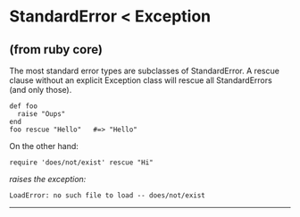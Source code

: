 # StandardError < Exception

(from ruby core)
---
The most standard error types are subclasses of StandardError. A rescue clause
without an explicit Exception class will rescue all StandardErrors (and only
those).

    def foo
      raise "Oups"
    end
    foo rescue "Hello"   #=> "Hello"

On the other hand:

    require 'does/not/exist' rescue "Hi"

*raises the exception:*

    LoadError: no such file to load -- does/not/exist
---
